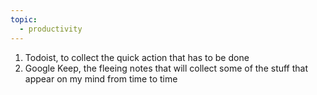 ```yaml
---
topic:
  - productivity
---
```

1. Todoist, to collect the quick action that has to be done
2. Google Keep, the fleeing notes that will collect some of the stuff that appear on my mind from time to time